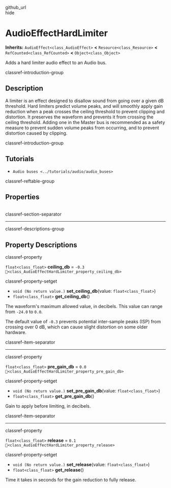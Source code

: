 github\_url  
hide

# AudioEffectHardLimiter

**Inherits:** `AudioEffect<class_AudioEffect>` **&lt;**
`Resource<class_Resource>` **&lt;** `RefCounted<class_RefCounted>`
**&lt;** `Object<class_Object>`

Adds a hard limiter audio effect to an Audio bus.

classref-introduction-group

## Description

A limiter is an effect designed to disallow sound from going over a
given dB threshold. Hard limiters predict volume peaks, and will
smoothly apply gain reduction when a peak crosses the ceiling threshold
to prevent clipping and distortion. It preserves the waveform and
prevents it from crossing the ceiling threshold. Adding one in the
Master bus is recommended as a safety measure to prevent sudden volume
peaks from occurring, and to prevent distortion caused by clipping.

classref-introduction-group

## Tutorials

-   `Audio buses <../tutorials/audio/audio_buses>`

classref-reftable-group

## Properties

<table>
<tbody>
<tr>
</tr>
<tr>
</tr>
<tr>
</tr>
</tbody>
</table>

classref-section-separator

------------------------------------------------------------------------

classref-descriptions-group

## Property Descriptions

classref-property

`float<class_float>` **ceiling\_db** = `-0.3`
`🔗<class_AudioEffectHardLimiter_property_ceiling_db>`

classref-property-setget

-   `void (No return value.)` **set\_ceiling\_db**(value:
    `float<class_float>`)
-   `float<class_float>` **get\_ceiling\_db**()

The waveform's maximum allowed value, in decibels. This value can range
from `-24.0` to `0.0`.

The default value of `-0.3` prevents potential inter-sample peaks (ISP)
from crossing over 0 dB, which can cause slight distortion on some older
hardware.

classref-item-separator

------------------------------------------------------------------------

classref-property

`float<class_float>` **pre\_gain\_db** = `0.0`
`🔗<class_AudioEffectHardLimiter_property_pre_gain_db>`

classref-property-setget

-   `void (No return value.)` **set\_pre\_gain\_db**(value:
    `float<class_float>`)
-   `float<class_float>` **get\_pre\_gain\_db**()

Gain to apply before limiting, in decibels.

classref-item-separator

------------------------------------------------------------------------

classref-property

`float<class_float>` **release** = `0.1`
`🔗<class_AudioEffectHardLimiter_property_release>`

classref-property-setget

-   `void (No return value.)` **set\_release**(value:
    `float<class_float>`)
-   `float<class_float>` **get\_release**()

Time it takes in seconds for the gain reduction to fully release.
